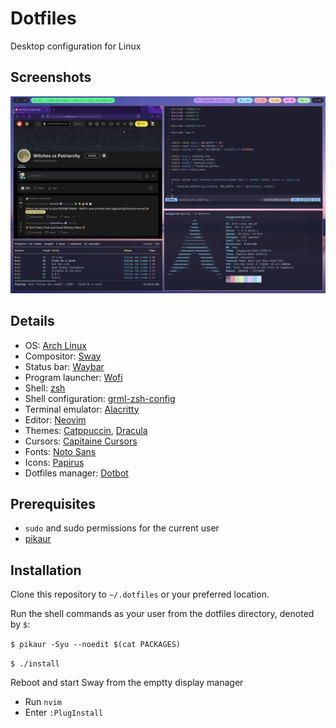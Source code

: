 # Dotfiles

Desktop configuration for Linux

## Screenshots

![Desktop](screenshots/desktop.png)

## Details

- OS: [Arch Linux](https://archlinux.org/)
- Compositor: [Sway](https://swaywm.org/)
- Status bar: [Waybar](https://github.com/Alexays/Waybar/)
- Program launcher: [Wofi](https://hg.sr.ht/~scoopta/wofi)
- Shell: [zsh](https://zsh.sourceforge.io/)
- Shell configuration: [grml-zsh-config](https://github.com/grml/grml-etc-core)
- Terminal emulator: [Alacritty](https://github.com/alacritty/alacritty)
- Editor: [Neovim](https://neovim.io/)
- Themes: [Catppuccin](https://github.com/catppuccin/catppuccin), [Dracula](https://github.com/dracula/dracula-theme)
- Cursors: [Capitaine Cursors](https://github.com/keeferrourke/capitaine-cursors)
- Fonts: [Noto Sans](https://github.com/googlefonts/noto-fonts)
- Icons: [Papirus](https://github.com/PapirusDevelopmentTeam/papirus-icon-theme)
- Dotfiles manager: [Dotbot](https://github.com/anishathalye/dotbot)

## Prerequisites

- `sudo` and sudo permissions for the current user
- [pikaur](https://github.com/actionless/pikaur)

## Installation

Clone this repository to `~/.dotfiles` or your preferred location.

Run the shell commands as your user from the dotfiles directory, denoted by `$`:

`$ pikaur -Syu --noedit $(cat PACKAGES)`

`$ ./install`

Reboot and start Sway from the emptty display manager
- Run `nvim`
- Enter `:PlugInstall`
